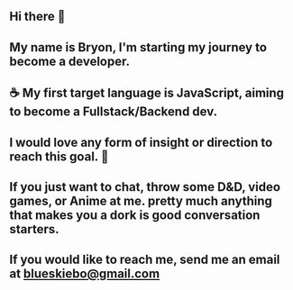 ## Hi there 👋
## My name is Bryon, I'm starting my journey to become a developer.

## ☕ My first target language is JavaScript, aiming to become a Fullstack/Backend dev.

## I would love any form of insight or direction to reach this goal. 🍻

## If you just want to chat, throw some D&D, video games, or Anime at me. pretty much anything that makes you a dork is good conversation starters.

## If you would like to reach me, send me an email at blueskiebo@gmail.com

